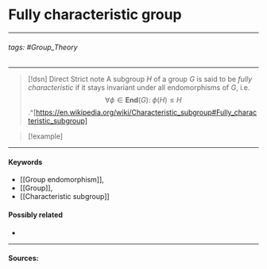 # Fully characteristic group
***
###### tags: #Group_Theory  
***
>[!dsn] Direct Strict note
>A subgroup $H$ of a group $G$ is said to be *fully characteristic* if it stays invariant under all endomorphisms of $G$, i.e. 
>$$\forall\phi\in\textbf{End}(G):\;\phi(H)\le H$$
>.^[https://en.wikipedia.org/wiki/Characteristic_subgroup#Fully_characteristic_subgroup]

>[!example] 
>
***
#### Keywords
- [[Group endomorphism]],
- [[Group]],
- [[Characteristic subgroup]]
#### Possibly related
- 
***
#### Sources: